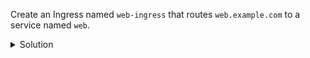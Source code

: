 Create an Ingress named `web-ingress` that routes `web.example.com` to a service named `web`.

<details><summary>Solution</summary>
<br>

```bash
# Solution commands for ingress-host-routing
```{exec}

</details>